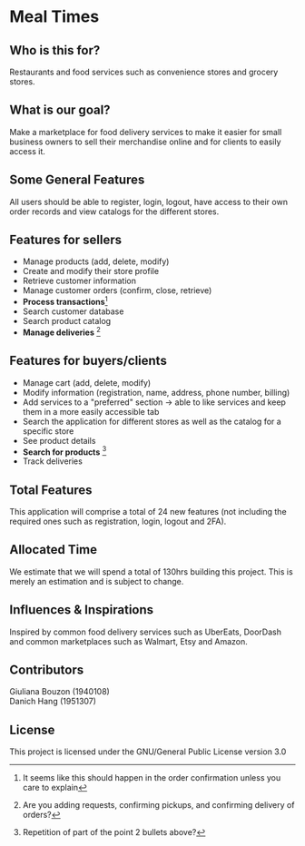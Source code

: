 # Meal Times

## Who is this for?

Restaurants and food services such as convenience stores and grocery stores.

## What is our goal?

Make a marketplace for food delivery services to make it easier for small business owners to sell their merchandise online and for clients to easily access it.

## Some General Features

All users should be able to register, login, logout, have access to their own order records and view catalogs for the different stores.

## Features for sellers

- Manage products (add, delete, modify)
- Create and modify their store profile
- Retrieve customer information
- Manage customer orders (confirm, close, retrieve)
- **Process transactions**[^1]
- Search customer database
- Search product catalog
- **Manage deliveries** [^2]
[^1]: It seems like this should happen in the order confirmation unless you care to explain
[^2]: Are you adding requests, confirming pickups, and confirming delivery of orders?

## Features for buyers/clients

- Manage cart (add, delete, modify)
- Modify information (registration, name, address, phone number, billing)
- Add services to a "preferred" section -> able to like services and keep them in a more easily accessible tab
- Search the application for different stores as well as the catalog for a specific store
- See product details
- **Search for products** [^3]
- Track deliveries
[^3]: Repetition of part of the point 2 bullets above? 

## Total Features

This application will comprise a total of 24 new features (not including the required ones such as registration, login, logout and 2FA).

## Allocated Time

We estimate that we will spend a total of 130hrs building this project. This is merely an estimation and is subject to change.

## Influences & Inspirations

Inspired by common food delivery services such as UberEats, DoorDash and common marketplaces such as Walmart, Etsy and Amazon.

## Contributors

Giuliana Bouzon (1940108) <br>
Danich Hang (1951307)

## License

This project is licensed under the GNU/General Public License version 3.0 
